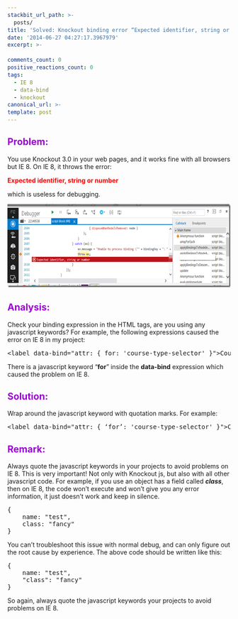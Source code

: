 ```yaml
---
stackbit_url_path: >-
  posts/
title: 'Solved: Knockout binding error “Expected identifier, string or number” on IE 8'
date: '2014-06-27 04:27:17.3967979'
excerpt: >-
  
comments_count: 0
positive_reactions_count: 0
tags: 
  - IE 8
  - data-bind
  - knockout
canonical_url: >-
template: post
---
```

<h2><font color="#9b00d3">Problem:</font></h2>  <p>You use Knockout 3.0 in your web pages, and it works fine with all browsers but IE 8. On IE 8, it throws the error:</p>  <p><strong><font color="#ff0000">Expected identifier, string or number</font></strong></p>  <p>which is useless for debugging.</p>  <p><a href="https://raw.githubusercontent.com/Jeff-Tian/blogengine.net/master/Source/BlogEngine/BlogEngine.NET/App_Data/files/image_630.png"><img title="Expected identifier, string or number" style="border-top: 0px; border-right: 0px; background-image: none; border-bottom: 0px; padding-top: 0px; padding-left: 0px; border-left: 0px; display: inline; padding-right: 0px" border="0" alt="Expected identifier, string or number" src="https://raw.githubusercontent.com/Jeff-Tian/blogengine.net/master/Source/BlogEngine/BlogEngine.NET/App_Data/files/image_thumb_348.png" width="672" height="188" /></a></p>  <h2><font color="#9b00d3">Analysis:</font></h2>  <p>Check your binding expression in the HTML tags, are you using any javascript keywords? For example, the following expressions caused the error on IE 8 in my project:</p>  <pre class="brush: html">&lt;label data-bind=&quot;attr: { for: 'course-type-selector' }&quot;&gt;Course Type: &lt;/label&gt;</pre>

<p>There is a javascript keyword “<strong>for</strong>” inside the <strong>data-bind</strong> expression which caused the problem on IE 8.</p>

<h2><font color="#9b00d3">Solution:</font></h2>

<p>Wrap around the javascript keyword with quotation marks. For example:</p>

<pre class="brush: html">&lt;label data-bind=&quot;attr: { ‘for’: 'course-type-selector' }&quot;&gt;Course Type: &lt;/label&gt;</pre>

<h2><font color="#9b00d3">Remark:</font></h2>

<p>Always quote the javascript keywords in your projects to avoid problems on IE 8. This is very important! Not only with Knockout js, but also with all other javascript code. For example, if you use an object has a field called <strong><em>class</em></strong>, then on IE 8, the code won’t execute and won’t give you any error information, it just doesn’t work and keep in silence. </p>

<pre class="brush: javascript">{
	name: &quot;test&quot;,
	class: &quot;fancy&quot;
}</pre>

<p>You can’t troubleshoot this issue with normal debug, and can only figure out the root cause by experience. The above code should be written like this:</p>

<pre class="brush: javascript">{
	name: &quot;test&quot;,
	&quot;class&quot;: &quot;fancy&quot;
}</pre>

<p>So again, always quote the javascript keywords your projects to avoid problems on IE 8.</p>